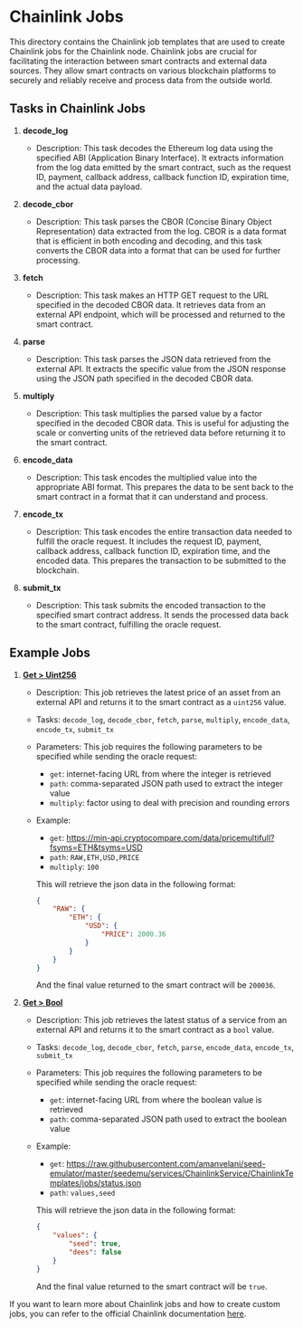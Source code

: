 # Chainlink Jobs

This directory contains the Chainlink job templates that are used to create Chainlink jobs for the Chainlink node. Chainlink jobs are crucial for facilitating the interaction between smart contracts and external data sources. They allow smart contracts on various blockchain platforms to securely and reliably receive and process data from the outside world. 

## Tasks in Chainlink Jobs

1. **decode_log**
    - Description: This task decodes the Ethereum log data using the specified ABI (Application Binary Interface). It extracts information from the log data emitted by the smart contract, such as the request ID, payment, callback address, callback function ID, expiration time, and the actual data payload.

2. **decode_cbor**
    - Description: This task parses the CBOR (Concise Binary Object Representation) data extracted from the log. CBOR is a data format that is efficient in both encoding and decoding, and this task converts the CBOR data into a format that can be used for further processing.

3. **fetch**
    - Description: This task makes an HTTP GET request to the URL specified in the decoded CBOR data. It retrieves data from an external API endpoint, which will be processed and returned to the smart contract.

4. **parse**
    - Description: This task parses the JSON data retrieved from the external API. It extracts the specific value from the JSON response using the JSON path specified in the decoded CBOR data.

5. **multiply**
    - Description: This task multiplies the parsed value by a factor specified in the decoded CBOR data. This is useful for adjusting the scale or converting units of the retrieved data before returning it to the smart contract.

6. **encode_data**
    - Description: This task encodes the multiplied value into the appropriate ABI format. This prepares the data to be sent back to the smart contract in a format that it can understand and process.

7. **encode_tx**
    - Description: This task encodes the entire transaction data needed to fulfill the oracle request. It includes the request ID, payment, callback address, callback function ID, expiration time, and the encoded data. This prepares the transaction to be submitted to the blockchain.

8. **submit_tx**
    - Description: This task submits the encoded transaction to the specified smart contract address. It sends the processed data back to the smart contract, fulfilling the oracle request.

## Example Jobs
1. **[Get > Uint256](./getUint256.toml)**
    - Description: This job retrieves the latest price of an asset from an external API and returns it to the smart contract as a `uint256` value.
    - Tasks: `decode_log`, `decode_cbor`, `fetch`, `parse`, `multiply`, `encode_data`, `encode_tx`, `submit_tx`
    - Parameters: This job requires the following parameters to be specified while sending the oracle request:
        - `get`: internet-facing URL from where the integer is retrieved
        - `path`: comma-separated JSON path used to extract the integer value
        - `multiply`: factor using to deal with precision and rounding errors
     - Example:
       - `get`: https://min-api.cryptocompare.com/data/pricemultifull?fsyms=ETH&tsyms=USD
       - `path`: `RAW,ETH,USD,PRICE`
       - `multiply`: `100`

        This will retrieve the json data in the following format:
        ```json
        {
            "RAW": {
                "ETH": {
                    "USD": {
                        "PRICE": 2000.36
                    }
                }
            }
        }
        ```
        And the final value returned to the smart contract will be `200036`.

2. **[Get > Bool](./getBool.toml)**
    - Description: This job retrieves the latest status of a service from an external API and returns it to the smart contract as a `bool` value.
    - Tasks: `decode_log`, `decode_cbor`, `fetch`, `parse`, `encode_data`, `encode_tx`, `submit_tx`
    - Parameters: This job requires the following parameters to be specified while sending the oracle request:
        - `get`: internet-facing URL from where the boolean value is retrieved
        - `path`: comma-separated JSON path used to extract the boolean value
     - Example:
       - `get`: https://raw.githubusercontent.com/amanvelani/seed-emulator/master/seedemu/services/ChainlinkService/ChainlinkTemplates/jobs/status.json
       - `path`: `values,seed`

        This will retrieve the json data in the following format:
        ```json
        {
            "values": {
                "seed": true,
                "dees": false
            }
        }
        ```
        And the final value returned to the smart contract will be `true`.

If you want to learn more about Chainlink jobs and how to create custom jobs, you can refer to the official Chainlink documentation [here](https://docs.chain.link/docs/jobs/).